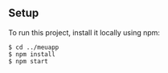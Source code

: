 ## Setup

To run this project, install it locally using npm:

```
$ cd ../meuapp
$ npm install
$ npm start
```
